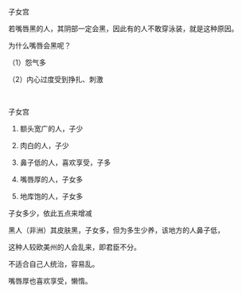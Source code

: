子女宫

若嘴唇黑的人，其阴部一定会黑，因此有的人不敢穿泳装，就是这种原因。

为什么嘴唇会黑呢？

（1）怨气多

（2）内心过度受到挣扎、刺激

 

子女宫

1. 额头宽广的人，子少

2. 肉白的人，子少

3. 鼻子低的人，喜欢享受，子多

4. 嘴唇厚的人，子女多

5. 地库饱的人，子女多

子女多少，依此五点来增减

黑人（非洲）其皮肤黑，子女多，但为多生少养，该地方的人鼻子低，

这种人较欧美州的人会乱来，即君臣不分。

不适合自己人统治，容易乱。

嘴唇厚也喜欢享受，懒惰。

